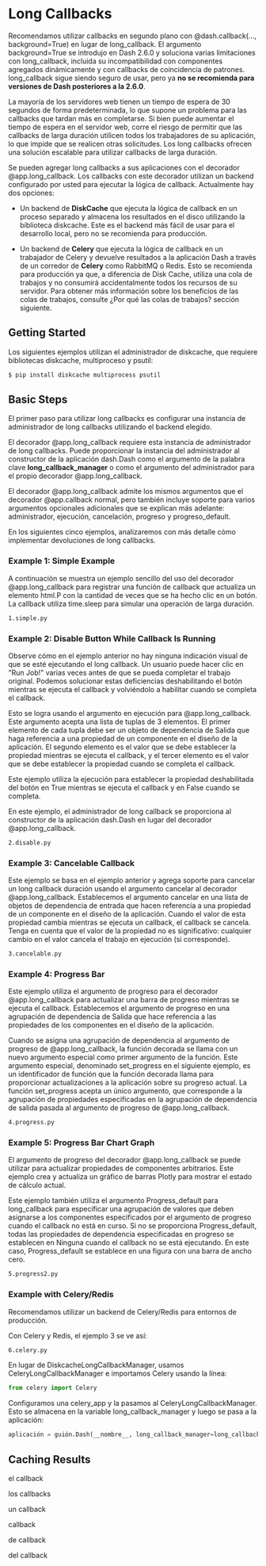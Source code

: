 # Long Callbacks

Recomendamos utilizar callbacks en segundo plano con @dash.callback(..., background=True) en lugar de long_callback. El argumento background=True se introdujo en Dash 2.6.0 y soluciona varias limitaciones con long_callback, incluida su incompatibilidad con componentes agregados dinámicamente y con callbacks de coincidencia de patrones. long_callback sigue siendo seguro de usar, pero ya **no se recomienda para versiones de Dash posteriores a la 2.6.0**.

La mayoría de los servidores web tienen un tiempo de espera de 30 segundos de forma predeterminada, lo que supone un problema para las callbacks que tardan más en completarse. Si bien puede aumentar el tiempo de espera en el servidor web, corre el riesgo de permitir que las callbacks de larga duración utilicen todos los trabajadores de su aplicación, lo que impide que se realicen otras solicitudes. Los long callbacks ofrecen una solución escalable para utilizar callbacks de larga duración.

Se pueden agregar long callbacks a sus aplicaciones con el decorador @app.long_callback. Los callbacks con este decorador utilizan un backend configurado por usted para ejecutar la lógica de callback. Actualmente hay dos opciones:

- Un backend de **DiskCache** que ejecuta la lógica de callback en un proceso separado y almacena los resultados en el disco utilizando la biblioteca diskcache. Este es el backend más fácil de usar para el desarrollo local, pero no se recomienda para producción.

- Un backend de **Celery** que ejecuta la lógica de callback en un trabajador de Celery y devuelve resultados a la aplicación Dash a través de un corredor de **Celery** como RabbitMQ o Redis. Esto se recomienda para producción ya que, a diferencia de Disk Cache, utiliza una cola de trabajos y no consumirá accidentalmente todos los recursos de su servidor. Para obtener más información sobre los beneficios de las colas de trabajos, consulte ¿Por qué las colas de trabajos? sección siguiente.

## Getting Started

Los siguientes ejemplos utilizan el administrador de diskcache, que requiere bibliotecas diskcache, multiproceso y psutil:

```bash
$ pip install diskcache multiprocess psutil
```

## Basic Steps

El primer paso para utilizar long callbacks es configurar una instancia de administrador de long callbacks utilizando el backend elegido.

El decorador @app.long_callback requiere esta instancia de administrador de long callbacks. Puede proporcionar la instancia del administrador al constructor de la aplicación dash.Dash como el argumento de la palabra clave **long_callback_manager** o como el argumento del administrador para el propio decorador @app.long_callback.

El decorador @app.long_callback admite los mismos argumentos que el decorador @app.callback normal, pero también incluye soporte para varios argumentos opcionales adicionales que se explican más adelante: administrador, ejecución, cancelación, progreso y progreso_default.

En los siguientes cinco ejemplos, analizaremos con más detalle cómo implementar devoluciones de long callbacks.

### Example 1: Simple Example

A continuación se muestra un ejemplo sencillo del uso del decorador @app.long_callback para registrar una función de callback que actualiza un elemento html.P con la cantidad de veces que se ha hecho clic en un botón. La callback utiliza time.sleep para simular una operación de larga duración.

```bash
1.simple.py
```

### Example 2: Disable Button While Callback Is Running

Observe cómo en el ejemplo anterior no hay ninguna indicación visual de que se esté ejecutando el long callback. Un usuario puede hacer clic en "Run Job!" varias veces antes de que se pueda completar el trabajo original. Podemos solucionar estas deficiencias deshabilitando el botón mientras se ejecuta el callback y volviéndolo a habilitar cuando se completa el callback.

Esto se logra usando el argumento en ejecución para @app.long_callback. Este argumento acepta una lista de tuplas de 3 elementos. El primer elemento de cada tupla debe ser un objeto de dependencia de Salida que haga referencia a una propiedad de un componente en el diseño de la aplicación. El segundo elemento es el valor que se debe establecer la propiedad mientras se ejecuta el callback, y el tercer elemento es el valor que se debe establecer la propiedad cuando se completa el callback.

Este ejemplo utiliza la ejecución para establecer la propiedad deshabilitada del botón en True mientras se ejecuta el callback y en False cuando se completa.

En este ejemplo, el administrador de long callback se proporciona al constructor de la aplicación dash.Dash en lugar del decorador @app.long_callback.

```bash
2.disable.py
```

### Example 3: Cancelable Callback

Este ejemplo se basa en el ejemplo anterior y agrega soporte para cancelar un long callback duración usando el argumento cancelar al decorador @app.long_callback. Establecemos el argumento cancelar en una lista de objetos de dependencia de entrada que hacen referencia a una propiedad de un componente en el diseño de la aplicación. Cuando el valor de esta propiedad cambia mientras se ejecuta un callback, el callback se cancela. Tenga en cuenta que el valor de la propiedad no es significativo: cualquier cambio en el valor cancela el trabajo en ejecución (si corresponde).

```bash
3.cancelable.py
```

### Example 4: Progress Bar

Este ejemplo utiliza el argumento de progreso para el decorador @app.long_callback para actualizar una barra de progreso mientras se ejecuta el callback. Establecemos el argumento de progreso en una agrupación de dependencia de Salida que hace referencia a las propiedades de los componentes en el diseño de la aplicación.

Cuando se asigna una agrupación de dependencia al argumento de progreso de @app.long_callback, la función decorada se llama con un nuevo argumento especial como primer argumento de la función. Este argumento especial, denominado set_progress en el siguiente ejemplo, es un identificador de función que la función decorada llama para proporcionar actualizaciones a la aplicación sobre su progreso actual. La función set_progress acepta un único argumento, que corresponde a la agrupación de propiedades especificadas en la agrupación de dependencia de salida pasada al argumento de progreso de @app.long_callback.

```bash
4.progress.py
```

### Example 5: Progress Bar Chart Graph

El argumento de progreso del decorador @app.long_callback se puede utilizar para actualizar propiedades de componentes arbitrarios. Este ejemplo crea y actualiza un gráfico de barras Plotly para mostrar el estado de cálculo actual.

Este ejemplo también utiliza el argumento Progress_default para long_callback para especificar una agrupación de valores que deben asignarse a los componentes especificados por el argumento de progreso cuando el callback no está en curso. Si no se proporciona Progress_default, todas las propiedades de dependencia especificadas en progreso se establecen en Ninguna cuando el callback no se está ejecutando. En este caso, Progress_default se establece en una figura con una barra de ancho cero.


```bash
5.progress2.py
```

### Example with Celery/Redis

Recomendamos utilizar un backend de Celery/Redis para entornos de producción.

Con Celery y Redis, el ejemplo 3 se ve así:

```bash
6.celery.py
```

En lugar de DiskcacheLongCallbackManager, usamos CeleryLongCallbackManager e importamos Celery usando la línea:

```python
from celery import Celery
```

Configuramos una celery_app y la pasamos al CeleryLongCallbackManager. Esto se almacena en la variable long_callback_manager y luego se pasa a la aplicación:

```python
aplicación = guión.Dash(__nombre__, long_callback_manager=long_callback_manager)
```

## Caching Results



el callback

los callbacks

un callback

callback

de callback

del callback